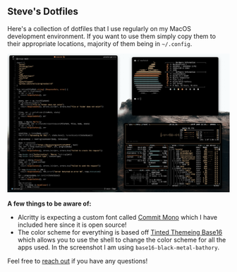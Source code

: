## Steve's Dotfiles

Here's a collection of dotfiles that I use regularly on my MacOS development environment. If you want to use them simply copy them to their appropriate locations, majority of them being in `~/.config`. 

![screenshot](https://github.com/stevedylandev/dotfiles/blob/5230b7f924e3bb30ef477d99af6bc2f41cd7bce6/assets/screenshot.png)

**A few things to be aware of:**
- Alcritty is expecting a custom font called [Commit Mono](https://commitmono.com/) which I have included here since it is open source!
- The color scheme for everything is based off [Tinted Themeing Base16](https://github.com/tinted-theming/base16-shell) which allows you to use the shell to change the color scheme for all the apps used. In the screenshot I am using `base16-black-metal-bathory`.

Feel free to [reach out](mailto:hello@stevedylan.dev) if you have any questions! 

